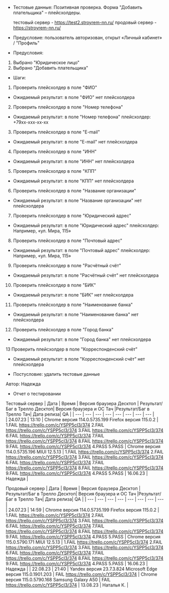 * Тестовые данные: Позитивная проверка. Форма "Добавить плательщика" – плейсхолдеры.

	тестовый сервер - https://test2.stroyrem-nn.ru/   продовый сервер - https://stroyrem-nn.ru/

* Предусловие: пользователь авторизован, открыт «Личный кабинет» / "Профиль"

* Предусловия:
1.	Выбрано "Юридическое лицо"
2.	Выбрано "Добавить плательщика"

* Шаги:
1.	Проверить плейсхолдер в поле "ФИО"
* Ожидаемый результат:  в поле "ФИО" нет плейсхолдера

2.	Проверить плейсхолдер в поле "Номер телефона"
* Ожидаемый результат:  в поле "Номер телефона" плейсхолдер: +79хх-ххх-хх-хх

3.	Проверить плейсхолдер в поле "E-mail"
* Ожидаемый результат:  в поле "E-mail" нет плейсхолдера

4.	Проверить плейсхолдер в поле "ИНН"
* Ожидаемый результат:  в поле "ИНН" нет плейсхолдера

5.	Проверить плейсхолдер в поле "КПП"
* Ожидаемый результат:  в поле "КПП" нет плейсхолдера

6.	Проверить плейсхолдер в поле "Название организации"
* Ожидаемый результат:  в поле "Название организации" нет плейсхолдера

7.	Проверить плейсхолдер в поле "Юридический адрес"
* Ожидаемый результат:  в поле "Юридический адрес" плейсхолдер: Например, «ул. Мира, 115»

8.	Проверить плейсхолдер в поле "Почтовый адрес"
* Ожидаемый результат:  в поле "Почтовый адрес" плейсхолдер: Например, «ул. Мира, 115»

9.	Проверить плейсхолдер в поле "Расчётный счёт"
* Ожидаемый результат:  в поле "Расчётный счёт" нет плейсхолдера

10.	Проверить плейсхолдер в поле "БИК"
* Ожидаемый результат:  в поле "БИК" нет плейсхолдера

11.	Проверить плейсхолдер в поле "Наименование банка"
* Ожидаемый результат:  в поле "Наименование банка" нет плейсхолдера

12.	Проверить плейсхолдер в поле "Город банка"
* Ожидаемый результат:  в поле "Город банка" нет плейсхолдера

13	Проверить плейсхолдер в поле "Корреспонденский счёт"
* Ожидаемый результат:  в поле "Корреспонденский счёт" нет плейсхолдера


* Постусловие: удалить тестовые данные

Автор: Надежда

* Отчет о тестировании
  
Тестовый сервер
| Дата | Время | Версия браузера Десктоп | Результат/Баг в Трелло Десктоп|  Версия браузера и ОС Тач |Результат/Баг в Трелло Тач| Дата релиза| QA  |
| --- | --- | --- | --- |  --- | --- | --- | --- |   
| 24.07.23 | 13:10 | Chrome версия 114.0.5735.199 Firefox версия 115.0.2 | 1.FAIL https://trello.com/c/YSPP5cI3/374 2.FAIL https://trello.com/c/YSPP5cI3/374 3.FAIL https://trello.com/c/YSPP5cI3/374 6.FAIL https://trello.com/c/YSPP5cI3/374 7.FAIL https://trello.com/c/YSPP5cI3/374 8.FAIL https://trello.com/c/YSPP5cI3/374 9.FAIL https://trello.com/c/YSPP5cI3/374 4.PASS 5.PASS | Chrome версия 114.0.5735.196 MIUI 12.5.13 | 1.FAIL https://trello.com/c/YSPP5cI3/374 2.FAIL https://trello.com/c/YSPP5cI3/374 3.FAIL https://trello.com/c/YSPP5cI3/374 6.FAIL https://trello.com/c/YSPP5cI3/374 7.FAIL https://trello.com/c/YSPP5cI3/374 8.FAIL https://trello.com/c/YSPP5cI3/374 9.FAIL https://trello.com/c/YSPP5cI3/374 4.PASS 5.PASS | 16.06.23 | Надежда |  

Продовый сервер
| Дата | Время | Версия браузера Десктоп | Результат/Баг в Трелло Десктоп|  Версия браузера и ОС Тач |Результат/Баг в Трелло Тач| Дата релиза| QA |
| --- | --- | --- | --- |  --- | --- | --- | --- |   
| 24.07.23 | 14:59 | Chrome версия 114.0.5735.199 Firefox версия 115.0.2 | 1.FAIL https://trello.com/c/YSPP5cI3/374 2.FAIL https://trello.com/c/YSPP5cI3/374 3.FAIL https://trello.com/c/YSPP5cI3/374 6.FAIL https://trello.com/c/YSPP5cI3/374 7.FAIL https://trello.com/c/YSPP5cI3/374 8.FAIL https://trello.com/c/YSPP5cI3/374 9.FAIL https://trello.com/c/YSPP5cI3/374 4.PASS 5.PASS | Chrome версия 115.0.5790.171 MIUI 12.5.13 | 1.FAIL https://trello.com/c/YSPP5cI3/374 2.FAIL https://trello.com/c/YSPP5cI3/374 3.FAIL https://trello.com/c/YSPP5cI3/374 6.FAIL https://trello.com/c/YSPP5cI3/374 7.FAIL https://trello.com/c/YSPP5cI3/374 8.FAIL https://trello.com/c/YSPP5cI3/374 9.FAIL https://trello.com/c/YSPP5cI3/374 4.PASS 5.PASS | 16.06.23 | Надежда |
| 22.08.23 | 21:40 | Yandex версия 23.7.3.824  Microsoft Edge версия 115.0.1901.203 | FAIL https://trello.com/c/YSPP5cI3/374 | Chrome версия 115.0.5790.168 Samsung Galaxy A50 | FAIL https://trello.com/c/YSPP5cI3/374 | 13.08.23 | Наталья К. |   